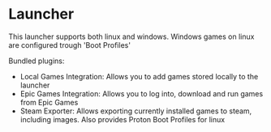 # Launcher

This launcher supports both linux and windows. Windows games on linux are configured trough 'Boot Profiles'

Bundled plugins:
- Local Games Integration: Allows you to add games stored locally to the launcher
- Epic Games Integration: Allows you to log into, download and run games from Epic Games
- Steam Exporter: Allows exporting currently installed games to steam, including images. Also provides Proton Boot Profiles for linux
